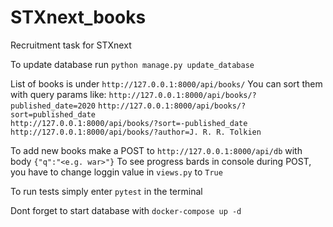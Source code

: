 # STXnext_books
Recruitment task for STXnext

To update database run `python manage.py update_database`

List of books is under `http://127.0.0.1:8000/api/books/`
You can sort them with query params like: 
  `http://127.0.0.1:8000/api/books/?published_date=2020`
  `http://127.0.0.1:8000/api/books/?sort=published_date`  
  `http://127.0.0.1:8000/api/books/?sort=-published_date`
  `http://127.0.0.1:8000/api/books/?author=J. R. R. Tolkien`
  
To add new books make a POST to `http://127.0.0.1:8000/api/db` with body `{"q":"<e.g. war>"}`
To see progress bards in console during POST, you have to change loggin value in `views.py` to `True`

To run tests simply enter `pytest` in the terminal
  
Dont forget to start database with `docker-compose up -d`
